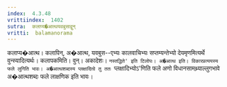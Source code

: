 ```yaml
---
index:  4.3.48
vrittiindex:  1402
sutra:  कलाप्य�आत्थयवबुसाद्वुन्
vritti:  balamanorama 
---
```


कलाप्य�आत्थ। कलापिन्, अ�आत्थ, यवबुस--एभ्यः कालवाचिभ्यः सप्तम्यन्तेभ्यो देयमृणमित्यर्थे वुन्स्यादित्यर्थः। कलापकमिति। वुन्। अकादेशः। `नस्तद्धिते' इति टिलोपः। अ�आत्थ इति। विकारप्रत्ययस्य फले लुगिति भावः। अ�आत्थशब्दस्य प्लक्षादित्वे तु ततः `प्लक्षादिभ्योऽ'णिति फले अणो विधानसामथ्र्याल्लुगभावे अ�आत्थशब्दः फले लाक्षणिक इति भावः।

